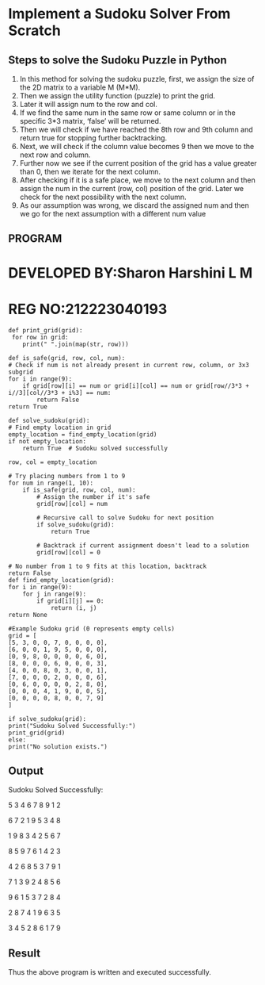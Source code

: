 # Implement a Sudoku Solver From Scratch
## Steps to solve the Sudoku Puzzle in Python
<ol>
  <li>In this method for solving the sudoku puzzle, first, we assign the size of the 2D matrix to a variable M (M*M).</li>
 <li>Then we assign the utility function (puzzle) to print the grid.</li>
<li>Later it will assign num to the row and col.</li>
<li>If we find the same num in the same row or same column or in the specific 3*3 matrix, ‘false’ will be returned.</li>
<li>Then we will check if we have reached the 8th row and 9th column and return true for stopping further backtracking.</li>
<li>Next, we will check if the column value becomes 9 then we move to the next row and column.</li>
<li>Further now we see if the current position of the grid has a value greater than 0, then we iterate for the next column.</li>
<li>After checking if it is a safe place, we move to the next column and then assign the num in the current (row, col) position of the grid. Later we check for the next possibility with the next column.</li>
<li>As our assumption was wrong, we discard the assigned num and then we go for the next assumption with a different num value</li>
</ol>

## PROGRAM
# DEVELOPED BY:Sharon Harshini L M
# REG NO:212223040193
    def print_grid(grid):
     for row in grid:
        print(" ".join(map(str, row)))

    def is_safe(grid, row, col, num):
    # Check if num is not already present in current row, column, or 3x3 subgrid
    for i in range(9):
        if grid[row][i] == num or grid[i][col] == num or grid[row//3*3 + i//3][col//3*3 + i%3] == num:
            return False
    return True

    def solve_sudoku(grid):
    # Find empty location in grid
    empty_location = find_empty_location(grid)
    if not empty_location:
        return True  # Sudoku solved successfully
    
    row, col = empty_location

    # Try placing numbers from 1 to 9
    for num in range(1, 10):
        if is_safe(grid, row, col, num):
            # Assign the number if it's safe
            grid[row][col] = num
            
            # Recursive call to solve Sudoku for next position
            if solve_sudoku(grid):
                return True
            
            # Backtrack if current assignment doesn't lead to a solution
            grid[row][col] = 0
    
    # No number from 1 to 9 fits at this location, backtrack
    return False
    def find_empty_location(grid):
    for i in range(9):
        for j in range(9):
            if grid[i][j] == 0:
                return (i, j)
    return None

    #Example Sudoku grid (0 represents empty cells)
    grid = [
    [5, 3, 0, 0, 7, 0, 0, 0, 0],
    [6, 0, 0, 1, 9, 5, 0, 0, 0],
    [0, 9, 8, 0, 0, 0, 0, 6, 0],
    [8, 0, 0, 0, 6, 0, 0, 0, 3],
    [4, 0, 0, 8, 0, 3, 0, 0, 1],
    [7, 0, 0, 0, 2, 0, 0, 0, 6],
    [0, 6, 0, 0, 0, 0, 2, 8, 0],
    [0, 0, 0, 4, 1, 9, 0, 0, 5],
    [0, 0, 0, 0, 8, 0, 0, 7, 9]
    ]

    if solve_sudoku(grid):
    print("Sudoku Solved Successfully:")
    print_grid(grid)
    else:
    print("No solution exists.")

## Output

   Sudoku Solved Successfully:
   
   5 3 4 6 7 8 9 1 2
   
   6 7 2 1 9 5 3 4 8
   
   1 9 8 3 4 2 5 6 7
   
   8 5 9 7 6 1 4 2 3
   
   4 2 6 8 5 3 7 9 1
   
   7 1 3 9 2 4 8 5 6
   
   9 6 1 5 3 7 2 8 4
   
   2 8 7 4 1 9 6 3 5
   
   3 4 5 2 8 6 1 7 9

## Result

Thus the above program is written and executed successfully.

